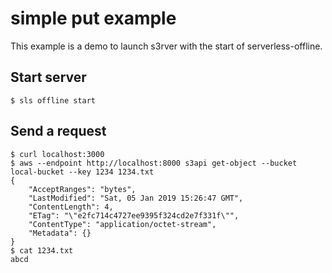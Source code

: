 # simple put example
This example is a demo to launch s3rver with the start of serverless-offline.

## Start server
```
$ sls offline start
```

## Send a request
```
$ curl localhost:3000
$ aws --endpoint http://localhost:8000 s3api get-object --bucket local-bucket --key 1234 1234.txt
{
    "AcceptRanges": "bytes",
    "LastModified": "Sat, 05 Jan 2019 15:26:47 GMT",
    "ContentLength": 4,
    "ETag": "\"e2fc714c4727ee9395f324cd2e7f331f\"",
    "ContentType": "application/octet-stream",
    "Metadata": {}
}
$ cat 1234.txt
abcd
```
